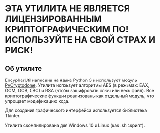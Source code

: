 # ЭТА УТИЛИТА НЕ ЯВЛЯЕТСЯ ЛИЦЕНЗИРОВАННЫМ КРИПТОГРАФИЧЕСКИМ ПО! ИСПОЛЬЗУЙТЕ НА СВОЙ СТРАХ И РИСК!
## Об утилите
EncypherUtil написана на языке Python 3 и использует модуль [PyCryptodome](https://github.com/Legrandin/pycryptodome). Утилита испоьзует алгоритмы AES (в режимах: EAX, GCM, OCB, CBC) и RSA (чтобы зашифровать ключ или весь файл). Все криптографические функции реализованы как отдельный модуль, что упрощает модификацию кода.

Для создания графического интерфейса используется библиотека Tkinter.

Утилита скомпилирована для Windows 10 и Linux (как .sh скрипт).
